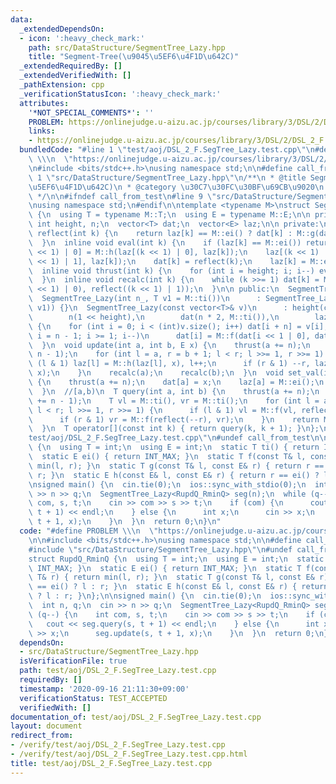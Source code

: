 ```yaml
---
data:
  _extendedDependsOn:
  - icon: ':heavy_check_mark:'
    path: src/DataStructure/SegmentTree_Lazy.hpp
    title: "Segment-Tree(\u9045\u5EF6\u4F1D\u642C)"
  _extendedRequiredBy: []
  _extendedVerifiedWith: []
  _pathExtension: cpp
  _verificationStatusIcon: ':heavy_check_mark:'
  attributes:
    '*NOT_SPECIAL_COMMENTS*': ''
    PROBLEM: https://onlinejudge.u-aizu.ac.jp/courses/library/3/DSL/2/DSL_2_F
    links:
    - https://onlinejudge.u-aizu.ac.jp/courses/library/3/DSL/2/DSL_2_F
  bundledCode: "#line 1 \"test/aoj/DSL_2_F.SegTree_Lazy.test.cpp\"\n#define PROBLEM\
    \ \\\n  \"https://onlinejudge.u-aizu.ac.jp/courses/library/3/DSL/2/DSL_2_F\"\n\
    \n#include <bits/stdc++.h>\nusing namespace std;\n\n#define call_from_test\n#line\
    \ 1 \"src/DataStructure/SegmentTree_Lazy.hpp\"\n/**\n * @title Segment-Tree(\u9045\
    \u5EF6\u4F1D\u642C)\n * @category \u30C7\u30FC\u30BF\u69CB\u9020\n * @brief O(logN)\n\
    \ */\n\n#ifndef call_from_test\n#line 9 \"src/DataStructure/SegmentTree_Lazy.hpp\"\
    \nusing namespace std;\n#endif\n\ntemplate <typename M>\nstruct SegmentTree_Lazy\
    \ {\n  using T = typename M::T;\n  using E = typename M::E;\n\n private:\n  const\
    \ int height, n;\n  vector<T> dat;\n  vector<E> laz;\n\n private:\n  inline T\
    \ reflect(int k) {\n    return laz[k] == M::ei() ? dat[k] : M::g(dat[k], laz[k]);\n\
    \  }\n  inline void eval(int k) {\n    if (laz[k] == M::ei()) return;\n    laz[(k\
    \ << 1) | 0] = M::h(laz[(k << 1) | 0], laz[k]);\n    laz[(k << 1) | 1] = M::h(laz[(k\
    \ << 1) | 1], laz[k]);\n    dat[k] = reflect(k);\n    laz[k] = M::ei();\n  }\n\
    \  inline void thrust(int k) {\n    for (int i = height; i; i--) eval(k >> i);\n\
    \  }\n  inline void recalc(int k) {\n    while (k >>= 1) dat[k] = M::f(reflect((k\
    \ << 1) | 0), reflect((k << 1) | 1));\n  }\n\n public:\n  SegmentTree_Lazy() {}\n\
    \  SegmentTree_Lazy(int n_, T v1 = M::ti())\n      : SegmentTree_Lazy(vector<T>(n_,\
    \ v1)) {}\n  SegmentTree_Lazy(const vector<T>& v)\n      : height(ceil(log2(v.size()))),\n\
    \        n(1 << height),\n        dat(n * 2, M::ti()),\n        laz(n * 2, M::ei())\
    \ {\n    for (int i = 0; i < (int)v.size(); i++) dat[i + n] = v[i];\n    for (int\
    \ i = n - 1; i >= 1; i--)\n      dat[i] = M::f(dat[i << 1 | 0], dat[i << 1 | 1]);\n\
    \  }\n  void update(int a, int b, E x) {\n    thrust(a += n);\n    thrust(b +=\
    \ n - 1);\n    for (int l = a, r = b + 1; l < r; l >>= 1, r >>= 1) {\n      if\
    \ (l & 1) laz[l] = M::h(laz[l], x), l++;\n      if (r & 1) --r, laz[r] = M::h(laz[r],\
    \ x);\n    }\n    recalc(a);\n    recalc(b);\n  }\n  void set_val(int a, T x)\
    \ {\n    thrust(a += n);\n    dat[a] = x;\n    laz[a] = M::ei();\n    recalc(a);\n\
    \  }\n  //[a,b)\n  T query(int a, int b) {\n    thrust(a += n);\n    thrust(b\
    \ += n - 1);\n    T vl = M::ti(), vr = M::ti();\n    for (int l = a, r = b + 1;\
    \ l < r; l >>= 1, r >>= 1) {\n      if (l & 1) vl = M::f(vl, reflect(l++));\n\
    \      if (r & 1) vr = M::f(reflect(--r), vr);\n    }\n    return M::f(vl, vr);\n\
    \  }\n  T operator[](const int k) { return query(k, k + 1); }\n};\n#line 9 \"\
    test/aoj/DSL_2_F.SegTree_Lazy.test.cpp\"\n#undef call_from_test\n\nstruct RupdQ_RminQ\
    \ {\n  using T = int;\n  using E = int;\n  static T ti() { return INT_MAX; }\n\
    \  static E ei() { return INT_MAX; }\n  static T f(const T& l, const T& r) { return\
    \ min(l, r); }\n  static T g(const T& l, const E& r) { return r == ei() ? l :\
    \ r; }\n  static E h(const E& l, const E& r) { return r == ei() ? l : r; }\n};\n\
    \nsigned main() {\n  cin.tie(0);\n  ios::sync_with_stdio(0);\n  int n, q;\n  cin\
    \ >> n >> q;\n  SegmentTree_Lazy<RupdQ_RminQ> seg(n);\n  while (q--) {\n    int\
    \ com, s, t;\n    cin >> com >> s >> t;\n    if (com) {\n      cout << seg.query(s,\
    \ t + 1) << endl;\n    } else {\n      int x;\n      cin >> x;\n      seg.update(s,\
    \ t + 1, x);\n    }\n  }\n  return 0;\n}\n"
  code: "#define PROBLEM \\\n  \"https://onlinejudge.u-aizu.ac.jp/courses/library/3/DSL/2/DSL_2_F\"\
    \n\n#include <bits/stdc++.h>\nusing namespace std;\n\n#define call_from_test\n\
    #include \"src/DataStructure/SegmentTree_Lazy.hpp\"\n#undef call_from_test\n\n\
    struct RupdQ_RminQ {\n  using T = int;\n  using E = int;\n  static T ti() { return\
    \ INT_MAX; }\n  static E ei() { return INT_MAX; }\n  static T f(const T& l, const\
    \ T& r) { return min(l, r); }\n  static T g(const T& l, const E& r) { return r\
    \ == ei() ? l : r; }\n  static E h(const E& l, const E& r) { return r == ei()\
    \ ? l : r; }\n};\n\nsigned main() {\n  cin.tie(0);\n  ios::sync_with_stdio(0);\n\
    \  int n, q;\n  cin >> n >> q;\n  SegmentTree_Lazy<RupdQ_RminQ> seg(n);\n  while\
    \ (q--) {\n    int com, s, t;\n    cin >> com >> s >> t;\n    if (com) {\n   \
    \   cout << seg.query(s, t + 1) << endl;\n    } else {\n      int x;\n      cin\
    \ >> x;\n      seg.update(s, t + 1, x);\n    }\n  }\n  return 0;\n}\n"
  dependsOn:
  - src/DataStructure/SegmentTree_Lazy.hpp
  isVerificationFile: true
  path: test/aoj/DSL_2_F.SegTree_Lazy.test.cpp
  requiredBy: []
  timestamp: '2020-09-16 21:11:30+09:00'
  verificationStatus: TEST_ACCEPTED
  verifiedWith: []
documentation_of: test/aoj/DSL_2_F.SegTree_Lazy.test.cpp
layout: document
redirect_from:
- /verify/test/aoj/DSL_2_F.SegTree_Lazy.test.cpp
- /verify/test/aoj/DSL_2_F.SegTree_Lazy.test.cpp.html
title: test/aoj/DSL_2_F.SegTree_Lazy.test.cpp
---
```

